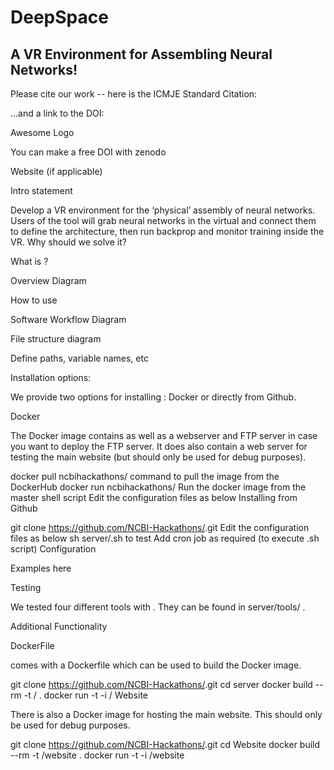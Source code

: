 # DeepSpace 

## A VR Environment for Assembling Neural Networks!

Please cite our work -- here is the ICMJE Standard Citation:

...and a link to the DOI:

Awesome Logo

You can make a free DOI with zenodo

Website (if applicable)

Intro statement

Develop a VR environment for the ‘physical’ assembly of neural networks. Users of the tool will grab neural networks in the virtual and connect them to define the architecture, then run backprop and monitor training inside the VR.
Why should we solve it?

What is ?

Overview Diagram

How to use

Software Workflow Diagram

File structure diagram

Define paths, variable names, etc

Installation options:

We provide two options for installing : Docker or directly from Github.

Docker

The Docker image contains as well as a webserver and FTP server in case you want to deploy the FTP server. It does also contain a web server for testing the main website (but should only be used for debug purposes).

docker pull ncbihackathons/<this software> command to pull the image from the DockerHub
docker run ncbihackathons/<this software> Run the docker image from the master shell script
Edit the configuration files as below
Installing from Github

git clone https://github.com/NCBI-Hackathons/<this software>.git
Edit the configuration files as below
sh server/<this software>.sh to test
Add cron job as required (to execute .sh script)
Configuration

Examples here

Testing

We tested four different tools with . They can be found in server/tools/ .

Additional Functionality

DockerFile

comes with a Dockerfile which can be used to build the Docker image.

git clone https://github.com/NCBI-Hackathons/<this software>.git
cd server
docker build --rm -t <this software>/<this software> .
docker run -t -i <this software>/<this software>
Website

There is also a Docker image for hosting the main website. This should only be used for debug purposes.

git clone https://github.com/NCBI-Hackathons/<this software>.git
cd Website
docker build --rm -t <this software>/website .
docker run -t -i <this software>/website
